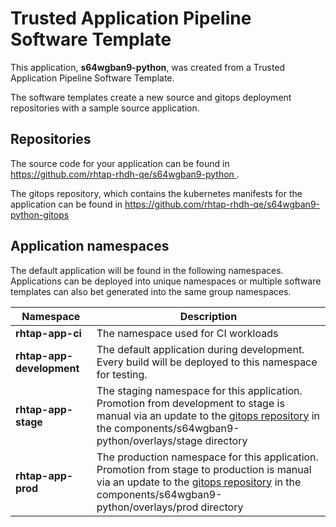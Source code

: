 # Trusted Application Pipeline Software Template

This application, **s64wgban9-python**, was created from a Trusted Application Pipeline Software Template.

The software templates create a new source and gitops deployment repositories with a sample source application. 

## Repositories

The source code for your application can be found in [https://github.com/rhtap-rhdh-qe/s64wgban9-python ](https://github.com/rhtap-rhdh-qe/s64wgban9-python ).
 
The gitops repository, which contains the kubernetes manifests for the application can be found in 
[https://github.com/rhtap-rhdh-qe/s64wgban9-python-gitops ](https://github.com/rhtap-rhdh-qe/s64wgban9-python-gitops ) 

## Application namespaces 

The default application will be found in the following namespaces. Applications can be deployed into unique namespaces or multiple software templates can also bet generated into the same group namespaces.  

|  Namespace   |  Description   |  
| -------- | -------- |
| **rhtap-app-ci** | The namespace used for CI workloads |
| **rhtap-app-development** | The default application during development. Every build will be deployed to this namespace for testing. |
| **rhtap-app-stage** | The staging namespace for this application. Promotion from development to stage is manual via an update to the [gitops repository](https://github.com/rhtap-rhdh-qe/s64wgban9-python-gitops ) in the components/s64wgban9-python/overlays/stage directory |
| **rhtap-app-prod** | The production namespace for this application. Promotion from stage to production is manual via an update to the [gitops repository](https://github.com/rhtap-rhdh-qe/s64wgban9-python-gitops ) in the components/s64wgban9-python/overlays/prod directory |